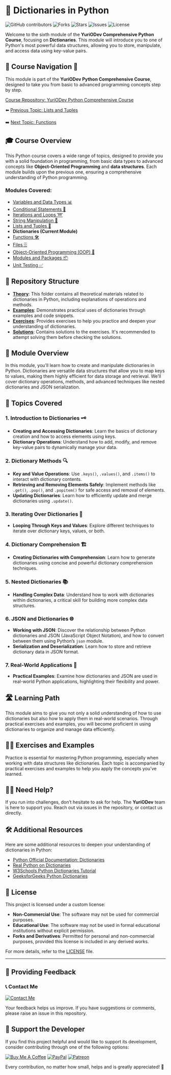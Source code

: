 # 📘 Dictionaries in Python

![GitHub contributors](https://img.shields.io/github/contributors/YurioDev/python-yuriodev-06-mastering-dictionaries?style=for-the-badge)
![Forks](https://img.shields.io/github/forks/YurioDev/python-yuriodev-06-mastering-dictionaries?style=for-the-badge)
![Stars](https://img.shields.io/github/stars/YurioDev/python-yuriodev-06-mastering-dictionaries?style=for-the-badge)
![Issues](https://img.shields.io/github/issues/YurioDev/python-yuriodev-06-mastering-dictionaries?style=for-the-badge)
![License](https://img.shields.io/github/license/YurioDev/python-yuriodev-06-mastering-dictionaries?style=for-the-badge)

Welcome to the sixth module of the **YuriODev Comprehensive Python Course**, focusing on **Dictionaries**. This module will introduce you to one of Python's most powerful data structures, allowing you to store, manipulate, and access data using key-value pairs.

## 🌟 Course Navigation 🧭

This module is part of the **YuriODev Python Comprehensive Course**, designed to take you from basic to advanced programming concepts step by step.

[Course Repository: YuriODev Python Comprehensive Course](https://github.com/YurioDev/Python-Course)

⬅️ [Previous Topic: Lists and Tuples](https://github.com/YurioDev/python-yuriodev-05-lists-in-python/blob/main/README.md)  

➡️ [Next Topic: Functions](https://github.com/YurioDev/python-yuriodev-07-functions-in-python/blob/main/README.md)


## 🎓 Course Overview

This Python course covers a wide range of topics, designed to provide you with a solid foundation in programming, from basic data types to advanced concepts like **Object-Oriented Programming** and **data structures**. Each module builds upon the previous one, ensuring a comprehensive understanding of Python programming.

### Modules Covered:
- [Variables and Data Types 📊](https://github.com/YurioDev/python-yuriodev-01-simple-data-types/blob/main/README.md)
- [Conditional Statements 🔀](https://github.com/YurioDev/python-yuriodev-02-simple-conditional-statements/blob/main/README.md)
- [Iterations and Loops ➿](https://github.com/YurioDev/python-yuriodev-03-iterations-and-loops/blob/main/README.md)
- [String Manipulation 🧵](https://github.com/YurioDev/python-yuriodev-04-string-manipulation/blob/main/README.md)
- [Lists and Tuples 📝](https://github.com/YurioDev/python-yuriodev-05-lists-in-python/blob/main/README.md)
- **Dictionaries (Current Module)**
- [Functions 🛠](https://github.com/YurioDev/python-yuriodev-07-functions-in-python/blob/main/README.md)
- [Files 🗄](https://github.com/YurioDev/python-yuriodev-08-files-in-python/blob/main/README.md)
- [Object-Oriented Programming (OOP) 🤖](https://github.com/YurioDev/python-yuriodev-09-oop/blob/main/README.md)
- [Modules and Packages 📦](https://github.com/YurioDev/python-yuriodev-10-modules-and-packages/blob/main/README.md)
- [Unit Testing ✅](https://github.com/YurioDev/python-yuriodev-11-unit-testing/blob/main/README.md)


## 📂 Repository Structure

- **[Theory](./theory)**: This folder contains all theoretical materials related to dictionaries in Python, including explanations of operations and methods.
- **[Examples](./examples)**: Demonstrates practical uses of dictionaries through examples and code snippets.
- **[Exercises](./exercises)**: Provides exercises to help you practice and deepen your understanding of dictionaries.
- **[Solutions](./solutions)**: Contains solutions to the exercises. It's recommended to attempt solving them before checking the solutions.


## 📝 Module Overview

In this module, you’ll learn how to create and manipulate dictionaries in Python. Dictionaries are versatile data structures that allow you to map keys to values, making them highly efficient for data storage and retrieval. We’ll cover dictionary operations, methods, and advanced techniques like nested dictionaries and JSON serialization.

## 🧩 Topics Covered

### 1. Introduction to Dictionaries 🗝️
- **Creating and Accessing Dictionaries**: Learn the basics of dictionary creation and how to access elements using keys.
- **Dictionary Operations**: Understand how to add, modify, and remove key-value pairs to dynamically manage your data.

### 2. Dictionary Methods 🔍
- **Key and Value Operations**: Use `.keys()`, `.values()`, and `.items()` to interact with dictionary contents.
- **Retrieving and Removing Elements Safely**: Implement methods like `.get()`, `.pop()`, and `.popitem()` for safe access and removal of elements.
- **Updating Dictionaries**: Learn how to efficiently update and merge dictionaries using `.update()`.

### 3. Iterating Over Dictionaries 🔄
- **Looping Through Keys and Values**: Explore different techniques to iterate over dictionary keys, values, or both.

### 4. Dictionary Comprehension 🏗️
- **Creating Dictionaries with Comprehension**: Learn how to generate dictionaries using concise and powerful dictionary comprehension techniques.

### 5. Nested Dictionaries 📚
- **Handling Complex Data**: Understand how to work with dictionaries within dictionaries, a critical skill for building more complex data structures.

### 6. JSON and Dictionaries 🌐
- **Working with JSON**: Discover the relationship between Python dictionaries and JSON (JavaScript Object Notation), and how to convert between them using Python’s `json` module.
- **Serialization and Deserialization**: Learn how to store and retrieve dictionary data in JSON format.

### 7. Real-World Applications 💼
- **Practical Examples**: Examine how dictionaries and JSON are used in real-world Python applications, highlighting their flexibility and power.

## 🛣️ Learning Path

This module aims to give you not only a solid understanding of how to use dictionaries but also how to apply them in real-world scenarios. Through practical exercises and examples, you will become proficient in using dictionaries to organize and manage data efficiently.


## 🏋️‍♂️ Exercises and Examples

Practice is essential for mastering Python programming, especially when working with data structures like dictionaries. Each topic is accompanied by practical exercises and examples to help you apply the concepts you’ve learned.



## 🙋‍♂️ Need Help?

If you run into challenges, don’t hesitate to ask for help. The **YuriODev** team is here to support you. Reach out via issues in the repository, or contact us directly.



## 🛠 Additional Resources

Here are some additional resources to deepen your understanding of dictionaries in Python:

- [Python Official Documentation: Dictionaries](https://docs.python.org/3/tutorial/datastructures.html#dictionaries)
- [Real Python on Dictionaries](https://realpython.com/python-dicts/)
- [W3Schools Python Dictionaries Tutorial](https://www.w3schools.com/python/python_dictionaries.asp)
- [GeeksforGeeks Python Dictionaries](https://www.geeksforgeeks.org/python-dictionary/)


## 📢 License

This project is licensed under a custom license:

- **Non-Commercial Use**: The software may not be used for commercial purposes.
- **Educational Use**: The software may not be used in formal educational institutions without explicit permission.
- **Forks and Derivatives**: Permitted for personal and non-commercial purposes, provided this license is included in any derived works.

For more details, refer to the [LICENSE](./LICENSE) file.

---

## 📢 Providing Feedback

### 📞 Contact Me

[![Contact Me](https://img.shields.io/badge/Contact-Me-blue?style=for-the-badge)](mailto:contact@yuriodev.co.uk)

Your feedback helps us improve. If you have suggestions or comments, please raise an issue in this repository.


## 💖 Support the Developer

If you find this project helpful and would like to support its development, consider contributing through one of the following options:

[![Buy Me A Coffee](https://img.shields.io/badge/-Buy%20Me%20a%20Coffee-orange?style=for-the-badge&logo=buy-me-a-coffee)](https://www.buymeacoffee.com/yuriodev)
[![PayPal](https://img.shields.io/badge/Donate-PayPal-blue?style=for-the-badge&logo=paypal)](https://paypal.me/yuriodev)
[![Patreon](https://img.shields.io/badge/Support-Patreon-red?style=for-the-badge&logo=patreon)](https://www.patreon.com/YuriODev)

Every contribution, no matter how small, helps and is greatly appreciated! 🙏
